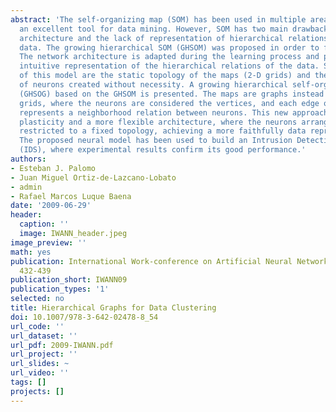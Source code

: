 ```yaml
---
abstract: 'The self-organizing map (SOM) has been used in multiple areas and constitutes
  an excellent tool for data mining. However, SOM has two main drawbacks: the static
  architecture and the lack of representation of hierarchical relations among input
  data. The growing hierarchical SOM (GHSOM) was proposed in order to face these difficulties.
  The network architecture is adapted during the learning process and provides an
  intuitive representation of the hierarchical relations of the data. Some limitations
  of this model are the static topology of the maps (2-D grids) and the big amount
  of neurons created without necessity. A growing hierarchical self-organizing graph
  (GHSOG) based on the GHSOM is presented. The maps are graphs instead of 2-D rectangular
  grids, where the neurons are considered the vertices, and each edge of the graph
  represents a neighborhood relation between neurons. This new approach provides greater
  plasticity and a more flexible architecture, where the neurons arrangement is not
  restricted to a fixed topology, achieving a more faithfully data representation.
  The proposed neural model has been used to build an Intrusion Detection Systems
  (IDS), where experimental results confirm its good performance.'
authors:
- Esteban J. Palomo
- Juan Miguel Ortiz-de-Lazcano-Lobato
- admin
- Rafael Marcos Luque Baena
date: '2009-06-29'
header:
  caption: ''
  image: IWANN_header.jpeg
image_preview: ''
math: yes
publication: International Work-conference on Artificial Neural Networks (IWANN) pp
  432-439
publication_short: IWANN09
publication_types: '1'
selected: no
title: Hierarchical Graphs for Data Clustering
doi: 10.1007/978-3-642-02478-8_54
url_code: ''
url_dataset: ''
url_pdf: 2009-IWANN.pdf
url_project: ''
url_slides: ~
url_video: ''
tags: []
projects: []
---
```

